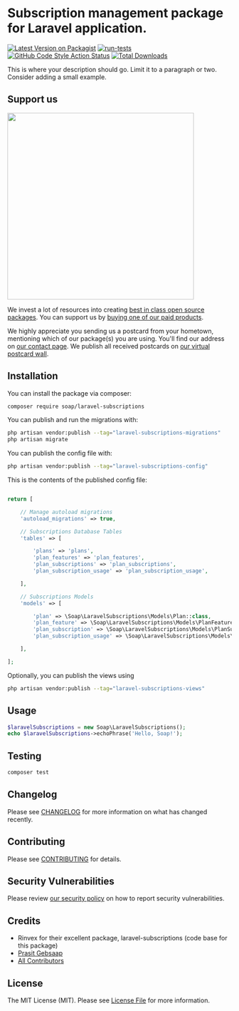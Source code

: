 # Subscription management package for Laravel application.

[![Latest Version on Packagist](https://img.shields.io/packagist/v/soap/laravel-subscriptions.svg?style=flat-square)](https://packagist.org/packages/soap/laravel-subscriptions)
[![run-tests](https://github.com/soap/laravel-subscriptions/actions/workflows/run-tests.yml/badge.svg)](https://github.com/soap/laravel-subscriptions/actions/workflows/run-tests.yml)
[![GitHub Code Style Action Status](https://img.shields.io/github/workflow/status/soap/laravel-subscriptions/Check%20&%20fix%20styling?label=code%20style)](https://github.com/soap/laravel-subscriptions/actions?query=workflow%3A"Check+%26+fix+styling"+branch%3Amain)
[![Total Downloads](https://img.shields.io/packagist/dt/soap/laravel-subscriptions.svg?style=flat-square)](https://packagist.org/packages/soap/laravel-subscriptions)

This is where your description should go. Limit it to a paragraph or two. Consider adding a small example.

## Support us

[<img src="https://github-ads.s3.eu-central-1.amazonaws.com/laravel-subscriptions.jpg?t=1" width="419px" />](https://spatie.be/github-ad-click/laravel-subscriptions)

We invest a lot of resources into creating [best in class open source packages](https://spatie.be/open-source). You can support us by [buying one of our paid products](https://spatie.be/open-source/support-us).

We highly appreciate you sending us a postcard from your hometown, mentioning which of our package(s) you are using. You'll find our address on [our contact page](https://spatie.be/about-us). We publish all received postcards on [our virtual postcard wall](https://spatie.be/open-source/postcards).

## Installation

You can install the package via composer:

```bash
composer require soap/laravel-subscriptions
```

You can publish and run the migrations with:

```bash
php artisan vendor:publish --tag="laravel-subscriptions-migrations"
php artisan migrate
```

You can publish the config file with:

```bash
php artisan vendor:publish --tag="laravel-subscriptions-config"
```

This is the contents of the published config file:

```php

return [

    // Manage autoload migrations
    'autoload_migrations' => true,

    // Subscriptions Database Tables
    'tables' => [

        'plans' => 'plans',
        'plan_features' => 'plan_features',
        'plan_subscriptions' => 'plan_subscriptions',
        'plan_subscription_usage' => 'plan_subscription_usage',

    ],

    // Subscriptions Models
    'models' => [

        'plan' => \Soap\LaravelSubscriptions\Models\Plan::class,
        'plan_feature' => \Soap\LaravelSubscriptions\Models\PlanFeature::class,
        'plan_subscription' => \Soap\LaravelSubscriptions\Models\PlanSubscription::class,
        'plan_subscription_usage' => \Soap\LaravelSubscriptions\Models\PlanSubscriptionUsage::class,

    ],

];
```

Optionally, you can publish the views using

```bash
php artisan vendor:publish --tag="laravel-subscriptions-views"
```

## Usage

```php
$laravelSubscriptions = new Soap\LaravelSubscriptions();
echo $laravelSubscriptions->echoPhrase('Hello, Soap!');
```

## Testing

```bash
composer test
```

## Changelog

Please see [CHANGELOG](CHANGELOG.md) for more information on what has changed recently.

## Contributing

Please see [CONTRIBUTING](https://github.com/spatie/.github/blob/main/CONTRIBUTING.md) for details.

## Security Vulnerabilities

Please review [our security policy](../../security/policy) on how to report security vulnerabilities.

## Credits
- Rinvex for their excellent package, laravel-subscriptions (code base for this package)
- [Prasit Gebsaap](https://github.com/soap)
- [All Contributors](../../contributors)

## License

The MIT License (MIT). Please see [License File](LICENSE.md) for more information.
